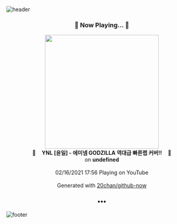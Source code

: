 ![header](https://capsule-render.vercel.app/api?type=wave&height=170&section=header&text=Hi.%20I'm%20SHIFT&fontColor=090707&fontAlignX=45&fontAlignY=65&fontSize=100)

<h3 align="center">🎵 Now Playing... 🎵</h3>
<p align="center">
  <a href="https://www.youtube.com/channel/UCatWJABafruCztNdBixj7xg">
    <img width="300" src="https://yt3.ggpht.com/ytc/AAUvwngwSasi88v4lvisqfjfuvs5TK-mcq5O5nWLOJBqVg=s48-c-k-c0x00ffffff-no-rj-mo">
  </a>
  <br>
  🎵&nbsp&nbsp&nbsp <b>YNL [윤일] - 에미넴 GODZILLA 역대급 빠른랩 커버!!</b> &nbsp&nbsp&nbsp🎵
  <br>
  on <b>undefined</b>
  
  <br />
  <br />
  02/16/2021 17:56 Playing on YouTube
  <br />
  <br />
  Generated with <a href="https://github.com/20chan/github-now">20chan/github-now</a>
</p>

<h3 align="center">•••</h3>

![footer](https://capsule-render.vercel.app/api?type=wave&height=150&section=footer)
